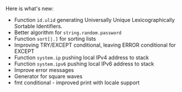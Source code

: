 Here is what's new:
* Function ```id.ulid``` generating Universally Unique Lexicographically Sortable Identifiers.
* Better algorithm for ```string.random.password```
* Function ```sort[|.]``` for sorting lists
* Improving TRY/EXCEPT conditional, leaving ERROR conditional for EXCEPT
* Function ```system.ip``` pushing local IPv4 address to stack
* Function ```system.ipv6``` pushing local IPv6 address to stack
* Improve error messages
* Generator for square waves
* fmt conditional - improved print with locale support
